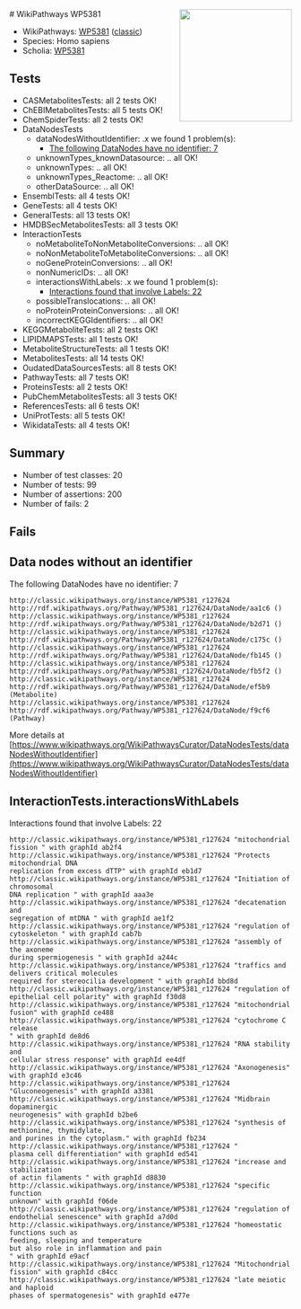 <img style="float: right; width: 200px" src="https://upload.wikimedia.org/wikipedia/commons/thumb/8/83/Wplogo_with_text_500.png/640px-Wplogo_with_text_500.png" />
# WikiPathways WP5381

* WikiPathways: [WP5381](https://wikipathways.org/pathways/WP5381) ([classic](https://classic.wikipathways.org/instance/WP5381))
* Species: Homo sapiens
* Scholia: [WP5381](https://scholia.toolforge.org/wikipathways/WP5381)
## Tests
* CASMetabolitesTests: all 2 tests OK!
* ChEBIMetabolitesTests: all 5 tests OK!
* ChemSpiderTests: all 2 tests OK!
* DataNodesTests
    * dataNodesWithoutIdentifier: .x we found 1 problem(s):
        * [The following DataNodes have no identifier: 7](#d2d32fa6)
    * unknownTypes_knownDatasource: .. all OK!
    * unknownTypes: .. all OK!
    * unknownTypes_Reactome: .. all OK!
    * otherDataSource: .. all OK!
* EnsemblTests: all 4 tests OK!
* GeneTests: all 4 tests OK!
* GeneralTests: all 13 tests OK!
* HMDBSecMetabolitesTests: all 3 tests OK!
* InteractionTests
    * noMetaboliteToNonMetaboliteConversions: .. all OK!
    * noNonMetaboliteToMetaboliteConversions: .. all OK!
    * noGeneProteinConversions: .. all OK!
    * nonNumericIDs: .. all OK!
    * interactionsWithLabels: .x we found 1 problem(s):
        * [Interactions found that involve Labels: 22](#fe97a8d9)
    * possibleTranslocations: .. all OK!
    * noProteinProteinConversions: .. all OK!
    * incorrectKEGGIdentifiers: .. all OK!
* KEGGMetaboliteTests: all 2 tests OK!
* LIPIDMAPSTests: all 1 tests OK!
* MetaboliteStructureTests: all 1 tests OK!
* MetabolitesTests: all 14 tests OK!
* OudatedDataSourcesTests: all 8 tests OK!
* PathwayTests: all 7 tests OK!
* ProteinsTests: all 2 tests OK!
* PubChemMetabolitesTests: all 3 tests OK!
* ReferencesTests: all 6 tests OK!
* UniProtTests: all 5 tests OK!
* WikidataTests: all 4 tests OK!


## Summary

* Number of test classes: 20
* Number of tests: 99
* Number of assertions: 200
* Number of fails: 2

## Fails

<a name="d2d32fa6" />

## Data nodes without an identifier

The following DataNodes have no identifier: 7
```
http://classic.wikipathways.org/instance/WP5381_r127624 http://rdf.wikipathways.org/Pathway/WP5381_r127624/DataNode/aa1c6 ()
http://classic.wikipathways.org/instance/WP5381_r127624 http://rdf.wikipathways.org/Pathway/WP5381_r127624/DataNode/b2d71 ()
http://classic.wikipathways.org/instance/WP5381_r127624 http://rdf.wikipathways.org/Pathway/WP5381_r127624/DataNode/c175c ()
http://classic.wikipathways.org/instance/WP5381_r127624 http://rdf.wikipathways.org/Pathway/WP5381_r127624/DataNode/fb145 ()
http://classic.wikipathways.org/instance/WP5381_r127624 http://rdf.wikipathways.org/Pathway/WP5381_r127624/DataNode/fb5f2 ()
http://classic.wikipathways.org/instance/WP5381_r127624 http://rdf.wikipathways.org/Pathway/WP5381_r127624/DataNode/ef5b9 (Metabolite)
http://classic.wikipathways.org/instance/WP5381_r127624 http://rdf.wikipathways.org/Pathway/WP5381_r127624/DataNode/f9cf6 (Pathway)
```

More details at [https://www.wikipathways.org/WikiPathwaysCurator/DataNodesTests/dataNodesWithoutIdentifier](https://www.wikipathways.org/WikiPathwaysCurator/DataNodesTests/dataNodesWithoutIdentifier)

<a name="fe97a8d9" />

## InteractionTests.interactionsWithLabels

Interactions found that involve Labels: 22
```
http://classic.wikipathways.org/instance/WP5381_r127624 "mitochondrial 
fission " with graphId ab2f4
http://classic.wikipathways.org/instance/WP5381_r127624 "Protects mitochondrial DNA 
replication from excess dTTP" with graphId eb1d7
http://classic.wikipathways.org/instance/WP5381_r127624 "Initiation of chromosomal
DNA replication " with graphId aaa3e
http://classic.wikipathways.org/instance/WP5381_r127624 "decatenation and 
segregation of mtDNA " with graphId ae1f2
http://classic.wikipathways.org/instance/WP5381_r127624 "regulation of 
cytoskeleton " with graphId cab7b
http://classic.wikipathways.org/instance/WP5381_r127624 "assembly of the axoneme 
during spermiogenesis " with graphId a244c
http://classic.wikipathways.org/instance/WP5381_r127624 "traffics and delivers critical molecules 
required for stereocilia development " with graphId bbd8d
http://classic.wikipathways.org/instance/WP5381_r127624 "regulation of 
epithelial cell polarity" with graphId f30d8
http://classic.wikipathways.org/instance/WP5381_r127624 "mitochondrial fusion" with graphId ce488
http://classic.wikipathways.org/instance/WP5381_r127624 "cytochrome C 
release
" with graphId de8d6
http://classic.wikipathways.org/instance/WP5381_r127624 "RNA stability and 
cellular stress response" with graphId ee4df
http://classic.wikipathways.org/instance/WP5381_r127624 "Axonogenesis" with graphId e3c46
http://classic.wikipathways.org/instance/WP5381_r127624 "Gluconeogenesis" with graphId a3381
http://classic.wikipathways.org/instance/WP5381_r127624 "Midbrain dopaminergic 
neurogenesis" with graphId b2be6
http://classic.wikipathways.org/instance/WP5381_r127624 "synthesis of methionine, thymidylate, 
and purines in the cytoplasm." with graphId fb234
http://classic.wikipathways.org/instance/WP5381_r127624 "
plasma cell differentiation" with graphId ed541
http://classic.wikipathways.org/instance/WP5381_r127624 "increase and stabilization 
of actin filaments " with graphId d8830
http://classic.wikipathways.org/instance/WP5381_r127624 "specific function
unknown" with graphId f06de
http://classic.wikipathways.org/instance/WP5381_r127624 "regulation of 
endothelial senescence" with graphId a7d0d
http://classic.wikipathways.org/instance/WP5381_r127624 "homeostatic functions such as 
feeding, sleeping and temperature
but also role in inflammation and pain 
" with graphId e9acf
http://classic.wikipathways.org/instance/WP5381_r127624 "Mitochondrial fission" with graphId c84cc
http://classic.wikipathways.org/instance/WP5381_r127624 "late meiotic and haploid 
phases of spermatogenesis" with graphId e477e
```

